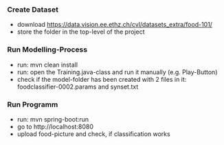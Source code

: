### Create Dataset
- download https://data.vision.ee.ethz.ch/cvl/datasets_extra/food-101/
- store the folder in the top-level of the project

### Run Modelling-Process
- run: mvn clean install
- run: open the Training.java-class and run it manually (e.g. Play-Button)
- check if the model-folder has been created with 2 files in it: foodclassifier-0002.params and synset.txt

### Run Programm
- run: mvn spring-boot:run
- go to http://localhost:8080
- upload food-picture and check, if classification works
